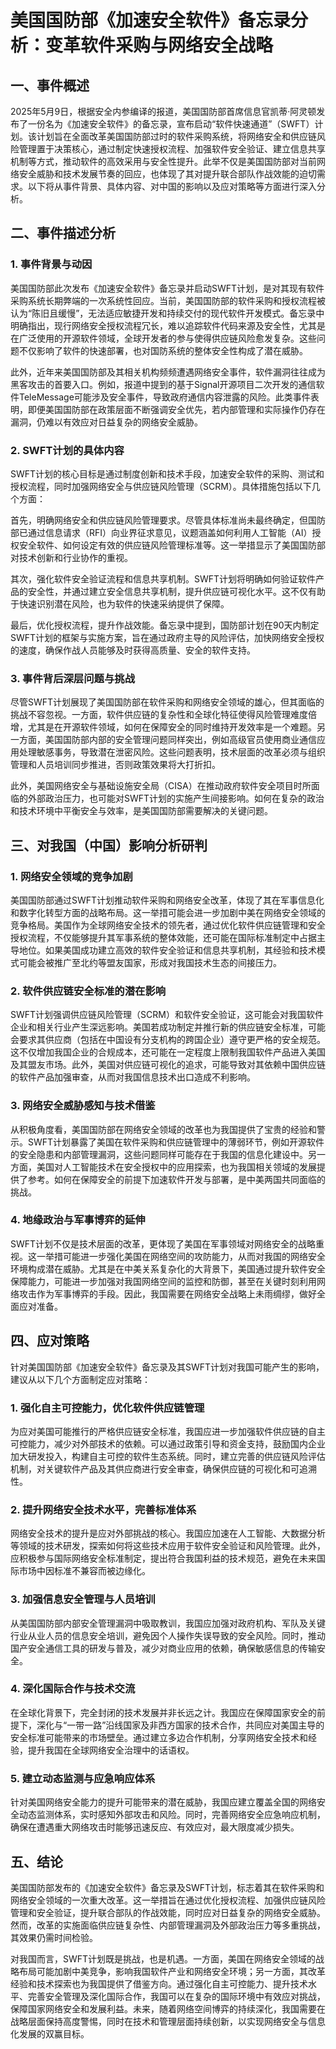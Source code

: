 # 美国国防部《加速安全软件》备忘录分析：变革软件采购与网络安全战略

## 一、事件概述

2025年5月9日，根据安全内参编译的报道，美国国防部首席信息官凯蒂·阿灵顿发布了一份名为《加速安全软件》的备忘录，宣布启动“软件快速通道”（SWFT）计划。该计划旨在全面改革美国国防部过时的软件采购系统，将网络安全和供应链风险管理置于决策核心，通过制定快速授权流程、加强软件安全验证、建立信息共享机制等方式，推动软件的高效采用与安全性提升。此举不仅是美国国防部对当前网络安全威胁和技术发展节奏的回应，也体现了其对提升联合部队作战效能的迫切需求。以下将从事件背景、具体内容、对中国的影响以及应对策略等方面进行深入分析。

## 二、事件描述分析

### 1. 事件背景与动因

美国国防部此次发布《加速安全软件》备忘录并启动SWFT计划，是对其现有软件采购系统长期弊端的一次系统性回应。当前，美国国防部的软件采购和授权流程被认为“陈旧且缓慢”，无法适应敏捷开发和持续交付的现代软件开发模式。备忘录中明确指出，现行网络安全授权流程冗长，难以追踪软件代码来源及安全性，尤其是在广泛使用的开源软件领域，全球开发者的参与使得供应链风险愈发复杂。这些问题不仅影响了软件的快速部署，也对国防系统的整体安全性构成了潜在威胁。

此外，近年来美国国防部及其相关机构频频遭遇网络安全事件，软件漏洞往往成为黑客攻击的首要入口。例如，报道中提到的基于Signal开源项目二次开发的通信软件TeleMessage可能涉及安全事件，导致政府通信内容泄露的风险。此类事件表明，即便美国国防部在政策层面不断强调安全优先，若内部管理和实际操作仍存在漏洞，仍难以有效应对日益复杂的网络安全威胁。

### 2. SWFT计划的具体内容

SWFT计划的核心目标是通过制度创新和技术手段，加速安全软件的采购、测试和授权流程，同时加强网络安全与供应链风险管理（SCRM）。具体措施包括以下几个方面：

首先，明确网络安全和供应链风险管理要求。尽管具体标准尚未最终确定，但国防部已通过信息请求（RFI）向业界征求意见，议题涵盖如何利用人工智能（AI）授权安全软件、如何设定有效的供应链风险管理标准等。这一举措显示了美国国防部对技术创新和行业协作的重视。

其次，强化软件安全验证流程和信息共享机制。SWFT计划将明确如何验证软件产品的安全性，并通过建立安全信息共享机制，提升供应链可视化水平。这不仅有助于快速识别潜在风险，也为软件的快速采纳提供了保障。

最后，优化授权流程，提升作战效能。备忘录中提到，国防部计划在90天内制定SWFT计划的框架与实施方案，旨在通过政府主导的风险评估，加快网络安全授权的速度，确保作战人员能够及时获得高质量、安全的软件支持。

### 3. 事件背后深层问题与挑战

尽管SWFT计划展现了美国国防部在软件采购和网络安全领域的雄心，但其面临的挑战不容忽视。一方面，软件供应链的复杂性和全球化特征使得风险管理难度倍增，尤其是在开源软件领域，如何在保障安全的同时维持开发效率是一个难题。另一方面，美国国防部内部的安全管理问题同样突出，例如高级官员使用商业通信应用处理敏感事务，导致潜在泄密风险。这些问题表明，技术层面的改革必须与组织管理和人员培训同步推进，否则政策效果将大打折扣。

此外，美国网络安全与基础设施安全局（CISA）在推动政府软件安全项目时所面临的外部政治压力，也可能对SWFT计划的实施产生间接影响。如何在复杂的政治和技术环境中平衡安全与效率，是美国国防部需要解决的关键问题。

## 三、对我国（中国）影响分析研判

### 1. 网络安全领域的竞争加剧

美国国防部通过SWFT计划推动软件采购和网络安全改革，体现了其在军事信息化和数字化转型方面的战略布局。这一举措可能会进一步加剧中美在网络安全领域的竞争格局。美国作为全球网络安全技术的领先者，通过优化软件供应链管理和安全授权流程，不仅能够提升其军事系统的整体效能，还可能在国际标准制定中占据主导地位。如果美国成功建立高效的软件安全验证和信息共享机制，其经验和技术模式可能会被推广至北约等盟友国家，形成对我国技术生态的间接压力。

### 2. 软件供应链安全标准的潜在影响

SWFT计划强调供应链风险管理（SCRM）和软件安全验证，这可能会对我国软件企业和相关行业产生深远影响。美国若成功制定并推行新的供应链安全标准，可能会要求其供应商（包括在中国设有分支机构的跨国企业）遵守更严格的安全规范。这不仅增加我国企业的合规成本，还可能在一定程度上限制我国软件产品进入美国及其盟友市场。此外，美国对供应链可视化的追求，可能导致对其依赖中国供应链的软件产品加强审查，从而对我国信息技术出口造成不利影响。

### 3. 网络安全威胁感知与技术借鉴

从积极角度看，美国国防部在网络安全领域的改革也为我国提供了宝贵的经验和警示。SWFT计划暴露了美国在软件采购和供应链管理中的薄弱环节，例如开源软件的安全隐患和内部管理漏洞，这些问题同样可能存在于我国的信息化建设中。另一方面，美国对人工智能技术在安全授权中的应用探索，也为我国相关领域的发展提供了参考。如何在保障安全的前提下加速软件开发与部署，是中美两国共同面临的挑战。

### 4. 地缘政治与军事博弈的延伸

SWFT计划不仅是技术层面的改革，更体现了美国在军事领域对网络安全的战略重视。这一举措可能进一步强化美国在网络空间的攻防能力，从而对我国的网络安全环境构成潜在威胁。尤其是在中美关系复杂化的大背景下，美国通过提升软件安全保障能力，可能进一步加强对我国网络空间的监控和防御，甚至在关键时刻利用网络攻击作为军事博弈的手段。因此，我国需要在网络安全战略上未雨绸缪，做好全面应对准备。

## 四、应对策略

针对美国国防部《加速安全软件》备忘录及其SWFT计划对我国可能产生的影响，建议从以下几个方面制定应对策略：

### 1. 强化自主可控能力，优化软件供应链管理

为应对美国可能推行的严格供应链安全标准，我国应进一步加强软件供应链的自主可控能力，减少对外部技术的依赖。可以通过政策引导和资金支持，鼓励国内企业加大研发投入，构建自主可控的软件生态系统。同时，建立完善的供应链风险评估机制，对关键软件产品及其供应商进行安全审查，确保供应链的可视化和可追溯性。

### 2. 提升网络安全技术水平，完善标准体系

网络安全技术的提升是应对外部挑战的核心。我国应加速在人工智能、大数据分析等领域的技术研发，探索如何将这些技术应用于软件安全验证和风险管理。此外，应积极参与国际网络安全标准制定，提出符合我国利益的技术规范，避免在未来国际市场中因标准不兼容而被边缘化。

### 3. 加强信息安全管理与人员培训

从美国国防部内部安全管理漏洞中吸取教训，我国应加强对政府机构、军队及关键行业从业人员的信息安全培训，避免因个人操作失误导致的安全风险。同时，推动国产安全通信工具的研发与普及，减少对商业应用的依赖，确保敏感信息的传输安全。

### 4. 深化国际合作与技术交流

在全球化背景下，完全封闭的技术发展并非长远之计。我国应在保障国家安全的前提下，深化与“一带一路”沿线国家及非西方国家的技术合作，共同应对美国主导的安全标准可能带来的市场壁垒。通过建立多边合作机制，分享网络安全技术和经验，提升我国在全球网络安全治理中的话语权。

### 5. 建立动态监测与应急响应体系

针对美国网络安全能力的提升可能带来的潜在威胁，我国应建立覆盖全国的网络安全动态监测体系，实时感知外部攻击和风险。同时，完善网络安全应急响应机制，确保在遭遇重大网络攻击时能够迅速反应、有效应对，最大限度减少损失。

## 五、结论

美国国防部发布的《加速安全软件》备忘录及SWFT计划，标志着其在软件采购和网络安全领域的一次重大改革。这一举措旨在通过优化授权流程、加强供应链风险管理和安全验证，提升联合部队的作战效能，同时应对日益复杂的网络安全威胁。然而，改革的实施面临供应链复杂性、内部管理漏洞及外部政治压力等多重挑战，其效果仍需时间检验。

对我国而言，SWFT计划既是挑战，也是机遇。一方面，美国在网络安全领域的战略布局可能加剧中美竞争，影响我国软件产业和网络安全环境；另一方面，其改革经验和技术探索也为我国提供了借鉴方向。通过强化自主可控能力、提升技术水平、完善安全管理及深化国际合作，我国可以在复杂的国际环境中有效应对挑战，保障国家网络安全和发展利益。未来，随着网络空间博弈的持续深化，我国需要在战略层面保持高度警惕，同时在技术和管理层面持续创新，以实现网络安全与信息化发展的双赢目标。